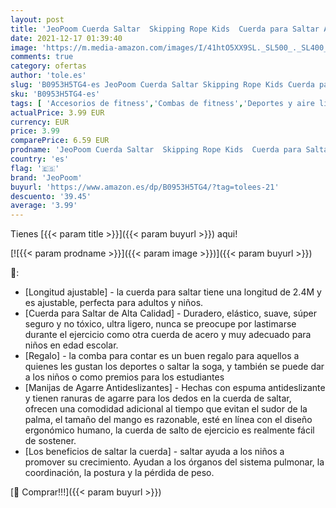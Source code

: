```yaml
---
layout: post
title: 'JeoPoom Cuerda Saltar  Skipping Rope Kids  Cuerda para Saltar Ajustable  Niños Jumping Rope Cuerda de Salto para Niños Entrenamiento  Adelgazamiento  Juego Escolar  Actividad al Aire Libre Azul '
date: 2021-12-17 01:39:40
image: 'https://m.media-amazon.com/images/I/41htO5XX9SL._SL500_._SL400_.jpg'
comments: true
category: ofertas
author: 'tole.es'
slug: 'B0953H5TG4-es JeoPoom Cuerda Saltar Skipping Rope Kids Cuerda para...'
sku: 'B0953H5TG4-es'
tags: [ 'Accesorios de fitness','Combas de fitness','Deportes y aire libre','Fitness y ejercicio','escolar','jeopoom', ]
actualPrice: 3.99 EUR
currency: EUR
price: 3.99
comparePrice: 6.59 EUR
prodname: 'JeoPoom Cuerda Saltar  Skipping Rope Kids  Cuerda para Saltar Ajustable  Niños Jumping Rope Cuerda de Salto para Niños Entrenamiento  Adelgazamiento  Juego Escolar  Actividad al Aire Libre Azul '
country: 'es'
flag: '🇪🇸'
brand: 'JeoPoom'
buyurl: 'https://www.amazon.es/dp/B0953H5TG4/?tag=tolees-21'
descuento: '39.45'
average: '3.99'
---
```


Tienes [{{< param title >}}]({{< param buyurl >}}) aqui!

[![{{< param prodname >}}]({{< param image >}})]({{< param buyurl >}})

🔎:

- [Longitud ajustable] - la cuerda para saltar tiene una longitud de 2.4M y es ajustable, perfecta para adultos y niños.
- [Cuerda para Saltar de Alta Calidad] - Duradero, elástico, suave, súper seguro y no tóxico, ultra ligero, nunca se preocupe por lastimarse durante el ejercicio como otra cuerda de acero y muy adecuado para niños en edad escolar.
- [Regalo] - la comba para contar es un buen regalo para aquellos a quienes les gustan los deportes o saltar la soga, y también se puede dar a los niños o como premios para los estudiantes
- [Manijas de Agarre Antideslizantes] - Hechas con espuma antideslizante y tienen ranuras de agarre para los dedos en la cuerda de saltar, ofrecen una comodidad adicional al tiempo que evitan el sudor de la palma, el tamaño del mango es razonable, esté en línea con el diseño ergonómico humano, la cuerda de salto de ejercicio es realmente fácil de sostener.
- [Los beneficios de saltar la cuerda] - saltar ayuda a los niños a promover su crecimiento. Ayudan a los órganos del sistema pulmonar, la coordinación, la postura y la pérdida de peso.

[🛒 Comprar!!!]({{< param buyurl >}})
